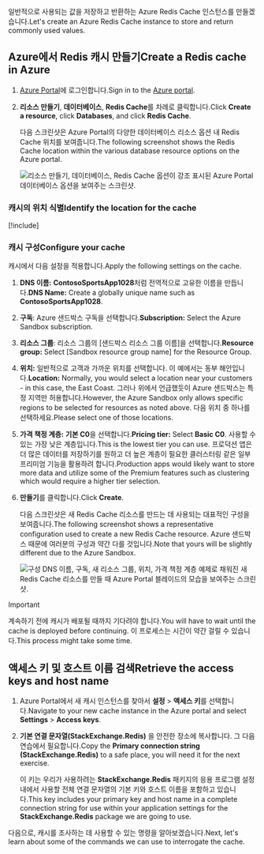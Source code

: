<span data-ttu-id="f0542-101">일반적으로 사용되는 값을 저장하고 반환하는 Azure Redis Cache 인스턴스를 만들겠습니다.</span><span class="sxs-lookup"><span data-stu-id="f0542-101">Let's create an Azure Redis Cache instance to store and return commonly used values.</span></span>

<!-- TODO: do we need to activate the sandbox here? -->

## <a name="create-a-redis-cache-in-azure"></a><span data-ttu-id="f0542-102">Azure에서 Redis 캐시 만들기</span><span class="sxs-lookup"><span data-stu-id="f0542-102">Create a Redis cache in Azure</span></span>

1. <span data-ttu-id="f0542-103">[Azure Portal](https://portal.azure.com?azure-portal=true)에 로그인합니다.</span><span class="sxs-lookup"><span data-stu-id="f0542-103">Sign in to the [Azure portal](https://portal.azure.com?azure-portal=true).</span></span>

1. <span data-ttu-id="f0542-104">**리소스 만들기**, **데이터베이스**, **Redis Cache**를 차례로 클릭합니다.</span><span class="sxs-lookup"><span data-stu-id="f0542-104">Click **Create a resource**, click **Databases**, and click **Redis Cache**.</span></span>

    <span data-ttu-id="f0542-105">다음 스크린샷은 Azure Portal의 다양한 데이터베이스 리소스 옵션 내 Redis Cache 위치를 보여줍니다.</span><span class="sxs-lookup"><span data-stu-id="f0542-105">The following screenshot shows the Redis Cache location within the various database resource options on the Azure portal.</span></span>

    ![리소스 만들기, 데이터베이스, Redis Cache 옵션이 강조 표시된 Azure Portal 데이터베이스 옵션을 보여주는 스크린샷.](../media/4-create-a-cache-1.png)

### <a name="identify-the-location-for-the-cache"></a><span data-ttu-id="f0542-107">캐시의 위치 식별</span><span class="sxs-lookup"><span data-stu-id="f0542-107">Identify the location for the cache</span></span>

<!-- Resource selection -->
[!include[](../../../includes/azure-sandbox-regions-first-mention-note.md)]

### <a name="configure-your-cache"></a><span data-ttu-id="f0542-108">캐시 구성</span><span class="sxs-lookup"><span data-stu-id="f0542-108">Configure your cache</span></span>

<span data-ttu-id="f0542-109">캐시에서 다음 설정을 적용합니다.</span><span class="sxs-lookup"><span data-stu-id="f0542-109">Apply the following settings on the cache.</span></span>

1. <span data-ttu-id="f0542-110">**DNS 이름:** **ContosoSportsApp1028**처럼 전역적으로 고유한 이름을 만듭니다.</span><span class="sxs-lookup"><span data-stu-id="f0542-110">**DNS Name:** Create a globally unique name such as **ContosoSportsApp1028**.</span></span>

1. <span data-ttu-id="f0542-111">**구독**: Azure 샌드박스 구독을 선택합니다.</span><span class="sxs-lookup"><span data-stu-id="f0542-111">**Subscription:** Select the Azure Sandbox subscription.</span></span>

1. <span data-ttu-id="f0542-112">**리소스 그룹**: 리소스 그룹의 <rgn>[샌드박스 리소스 그룹 이름]</rgn>을 선택합니다.</span><span class="sxs-lookup"><span data-stu-id="f0542-112">**Resource group:** Select <rgn>[Sandbox resource group name]</rgn> for the Resource Group.</span></span>

1. <span data-ttu-id="f0542-113">**위치:** 일반적으로 고객과 가까운 위치를 선택합니다. 이 예에서는 동부 해안입니다.</span><span class="sxs-lookup"><span data-stu-id="f0542-113">**Location:** Normally, you would select a location near your customers - in this case, the East Coast.</span></span> <span data-ttu-id="f0542-114">그러나 위에서 언급했듯이 Azure 샌드박스는 특정 지역만 허용합니다.</span><span class="sxs-lookup"><span data-stu-id="f0542-114">However, the Azure Sandbox only allows specific regions to be selected for resources as noted above.</span></span> <span data-ttu-id="f0542-115">다음 위치 중 하나를 선택하세요.</span><span class="sxs-lookup"><span data-stu-id="f0542-115">Please select one of those locations.</span></span>

1. <span data-ttu-id="f0542-116">**가격 책정 계층:** **기본 C0**을 선택합니다.</span><span class="sxs-lookup"><span data-stu-id="f0542-116">**Pricing tier:** Select **Basic C0**.</span></span> <span data-ttu-id="f0542-117">사용할 수 있는 가장 낮은 계층입니다.</span><span class="sxs-lookup"><span data-stu-id="f0542-117">This is the lowest tier you can use.</span></span> <span data-ttu-id="f0542-118">프로덕션 앱은 더 많은 데이터를 저장하기를 원하고 더 높은 계층이 필요한 클러스터링 같은 일부 프리미엄 기능을 활용하려 합니다.</span><span class="sxs-lookup"><span data-stu-id="f0542-118">Production apps would likely want to store more data and utilize some of the Premium features such as clustering which would require a higher tier selection.</span></span>

1. <span data-ttu-id="f0542-119">**만들기**를 클릭합니다.</span><span class="sxs-lookup"><span data-stu-id="f0542-119">Click **Create**.</span></span>

    <span data-ttu-id="f0542-120">다음 스크린샷은 새 Redis Cache 리소스를 만드는 데 사용되는 대표적인 구성을 보여줍니다.</span><span class="sxs-lookup"><span data-stu-id="f0542-120">The following screenshot shows a representative configuration used to create a new Redis Cache resource.</span></span> <span data-ttu-id="f0542-121">Azure 샌드박스 때문에 여러분의 구성과 약간 다를 것입니다.</span><span class="sxs-lookup"><span data-stu-id="f0542-121">Note that yours will be slightly different due to the Azure Sandbox.</span></span>

    ![구성 DNS 이름, 구독, 새 리소스 그룹, 위치, 가격 책정 계층 예제로 채워진 새 Redis Cache 리소스를 만들 때 Azure Portal 블레이드의 모습을 보여주는 스크린샷.](../media/4-create-a-cache-2.png)

> [!IMPORTANT]
> <span data-ttu-id="f0542-123">계속하기 전에 캐시가 배포될 때까지 기다려야 합니다.</span><span class="sxs-lookup"><span data-stu-id="f0542-123">You will have to wait until the cache is deployed before continuing.</span></span> <span data-ttu-id="f0542-124">이 프로세스는 시간이 약간 걸릴 수 있습니다.</span><span class="sxs-lookup"><span data-stu-id="f0542-124">This process might take some time.</span></span>

## <a name="retrieve-the-access-keys-and-host-name"></a><span data-ttu-id="f0542-125">액세스 키 및 호스트 이름 검색</span><span class="sxs-lookup"><span data-stu-id="f0542-125">Retrieve the access keys and host name</span></span>

1. <span data-ttu-id="f0542-126">Azure Portal에서 새 캐시 인스턴스를 찾아서 **설정** > **액세스 키**를 선택합니다.</span><span class="sxs-lookup"><span data-stu-id="f0542-126">Navigate to your new cache instance in the Azure portal and select **Settings** > **Access keys**.</span></span> 

1. <span data-ttu-id="f0542-127">**기본 연결 문자열(StackExchange.Redis)** 을 안전한 장소에 복사합니다. 그 다음 연습에서 필요합니다.</span><span class="sxs-lookup"><span data-stu-id="f0542-127">Copy the **Primary connection string (StackExchange.Redis)** to a safe place, you will need it for the next exercise.</span></span>

    <span data-ttu-id="f0542-128">이 키는 우리가 사용하려는 **StackExchange.Redis** 패키지의 응용 프로그램 설정 내에서 사용할 전체 연결 문자열의 기본 키와 호스트 이름을 포함하고 있습니다.</span><span class="sxs-lookup"><span data-stu-id="f0542-128">This key includes your primary key and host name in a complete connection string for use within your application settings for the **StackExchange.Redis** package we are going to use.</span></span>

<span data-ttu-id="f0542-129">다음으로, 캐시를 조사하는 데 사용할 수 있는 명령을 알아보겠습니다.</span><span class="sxs-lookup"><span data-stu-id="f0542-129">Next, let's learn about some of the commands we can use to interrogate the cache.</span></span>